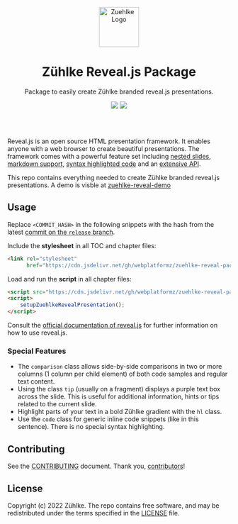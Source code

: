 <p align="center"><a href="https://github.com/Zuehlke"><img src="https://raw.githubusercontent.com/webplatformz/zuehlke-reveal-package/feature/new-slidedeck/src/assets/img/zuehlke-logo.jpg" alt="Zuehlke Logo" height="90"/></a></p>
<h1 align="center">Zühlke Reveal.js Package</h1>
<p align="center">Package to easily create Zühlke branded reveal.js presentations.</p>

<p align="center">
	<a href="https://github.com/webplatformz/zuehlke-reveal-package/graphs/contributors"><img src="https://img.shields.io/github/contributors/webplatformz/zuehlke-reveal-package"></a>
  <a href="https://github.com/webplatformz/zuehlke-reveal-package/commits/main"><img src="https://img.shields.io/github/last-commit/webplatformz/zuehlke-reveal-package" ></a>

</p><br/><br/>

Reveal.js is an open source HTML presentation framework. It enables anyone with a web browser to create beautiful presentations. The framework comes with a powerful feature set including [nested slides](https://revealjs.com/vertical-slides/), [markdown support](https://revealjs.com/markdown/), [syntax highlighted code](https://revealjs.com/code/) and an [extensive API](https://revealjs.com/api/).

This repo contains everything needed to create Zühlke branded reveal.js presentations.
A demo is visble at [zuehlke-reveal-demo](https://romanutti.github.io/zuehlke-reveal-demo)

## Usage
Replace `<COMMIT_HASH>` in the following snippets with the hash from the latest [commit on the `release` branch](https://github.com/webplatformz/zuehlke-reveal-package/commits/release).

Include the **stylesheet** in all TOC and chapter files:
```html
<link rel="stylesheet"
      href="https://cdn.jsdelivr.net/gh/webplatformz/zuehlke-reveal-package@<COMMIT_HASH>/release/index.css">
```

Load and run the **script** in all chapter files:
```html
<script src="https://cdn.jsdelivr.net/gh/webplatformz/zuehlke-reveal-package@<COMMIT_HASH>/release/index.js"></script>
<script>
	setupZuehlkeRevealPresentation();
</script>
```

Consult the [official documentation of reveal.js](https://revealjs.com) for further information on how to use reveal.js.

### Special Features

* The `comparison` class allows side-by-side comparisons in two or more columns (1 column per child element) of both code samples and regular text content.
* Using the class `tip` (usually on a fragment) displays a purple text box across the slide. This is useful for additional information, hints or tips related to the current slide.
* Highlight parts of your text in a bold Zühlke gradient with the `hl` class.
* Use the `code` class for generic inline code snippets (like in this sentence). There is no special syntax highlighting.

## Contributing

See the [CONTRIBUTING] document.
Thank you, [contributors]!

[CONTRIBUTING]: CONTRIBUTING.md
[contributors]: https://github.com/webplatformz/zuehlke-reveal-package/graphs/contributors

## License

Copyright (c) 2022 Zühlke. The repo contains free software, and may be redistributed
under the terms specified in the [LICENSE] file.

[LICENSE]: LICENSE
